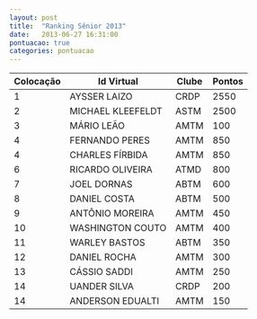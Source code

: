 ```yaml
---
layout: post
title:  "Ranking Sênior 2013"
date:   2013-06-27 16:31:00
pontuacao: true
categories: pontuacao
---
```


| Colocação    | Id Virtual           | Clube      | Pontos
| -            | --                   | -----      | ---
| 1            | AYSSER LAIZO         | CRDP       | 2550
| 2            | MICHAEL KLEEFELDT    | ASTM       | 2500
| 3            | MÁRIO LEÃO           | AMTM       | 100
| 4            | FERNANDO PERES       | AMTM       | 850
| 4            | CHARLES FÍRBIDA      | AMTM       | 850
| 6            | RICARDO OLIVEIRA     | ATMD       | 800
| 7            | JOEL DORNAS          | ABTM       | 600
| 8            | DANIEL COSTA         | ABTM       | 500
| 9            | ANTÔNIO MOREIRA      | AMTM       | 450
| 10           | WASHINGTON COUTO     | AMTM       | 400
| 11           | WARLEY BASTOS        | ABTM       | 350
| 12           | DANIEL ROCHA         | AMTM       | 300
| 13           | CÁSSIO SADDI         | AMTM       | 250
| 14           | UANDER SILVA         | CRDP       | 200
| 14           | ANDERSON EDUALTI     | AMTM       | 150